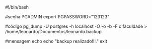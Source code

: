 #!/bin/bash


#senha PGADMIN
export PGPASSWORD="123123"

#código
pg_dump -U postgres -h localhost -O -o -b -F c faculdade > /home/leonardo/Documentos/leonardo.backup


#mensagem
echo echo "backup realizado!!!."
exit 
